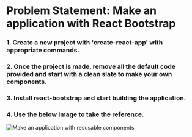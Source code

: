 
# Problem Statement: Make an application with React Bootstrap

### 1. Create a new project with 'create-react-app' with appropriate commands.
### 2. Once the project is made, remove all the default code provided and start with a clean slate to make your own components.
### 3. Install react-bootstrap and start building the application.
### 4. Use the below image to take the reference.

![Make an application with resusable components](https://gitlab-wipro.stackroute.in/mern-react-boilerplates/crs-sur-1030/react-bootstrap-practice/-/raw/master/S0116-P1.png)
